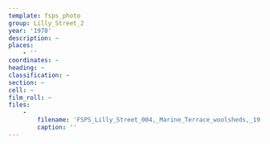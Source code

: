 ```yaml
---
template: fsps_photo
group: Lilly_Street_2
year: '1978'
description: ~
places:
    - ''
coordinates: ~
heading: ~
classification: ~
section: ~
cell: ~
film_roll: ~
files:
    -
        filename: 'FSPS_Lilly_Street_004,_Marine_Terrace_woolsheds,_19-7-K,_1978.png'
        caption: ''
---
```

